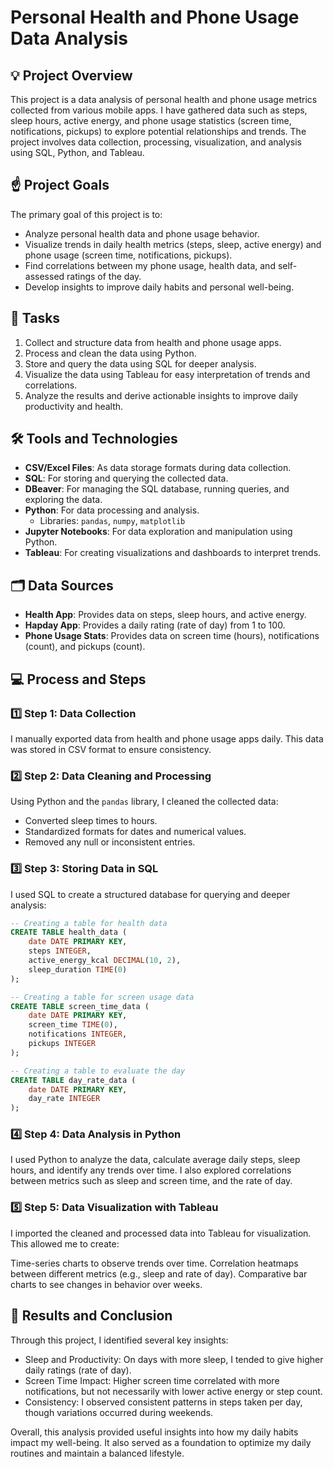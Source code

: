 # Personal Health and Phone Usage Data Analysis

## 💡 Project Overview
This project is a data analysis of personal health and phone usage metrics collected from various mobile apps. I have gathered data such as steps, sleep hours, active energy, and phone usage statistics (screen time, notifications, pickups) to explore potential relationships and trends. The project involves data collection, processing, visualization, and analysis using SQL, Python, and Tableau.

## ☝️ Project Goals
The primary goal of this project is to:
- Analyze personal health data and phone usage behavior.
- Visualize trends in daily health metrics (steps, sleep, active energy) and phone usage (screen time, notifications, pickups).
- Find correlations between my phone usage, health data, and self-assessed ratings of the day.
- Develop insights to improve daily habits and personal well-being.

## 💼 Tasks
1. Collect and structure data from health and phone usage apps.
2. Process and clean the data using Python.
3. Store and query the data using SQL for deeper analysis.
4. Visualize the data using Tableau for easy interpretation of trends and correlations.
5. Analyze the results and derive actionable insights to improve daily productivity and health.

## 🛠️ Tools and Technologies
- **CSV/Excel Files**: As data storage formats during data collection.
- **SQL**: For storing and querying the collected data.
- **DBeaver**: For managing the SQL database, running queries, and exploring the data.
- **Python**: For data processing and analysis.
  - Libraries: `pandas`, `numpy`, `matplotlib`
- **Jupyter Notebooks**: For data exploration and manipulation using Python.
- **Tableau**: For creating visualizations and dashboards to interpret trends.

## 🗂️ Data Sources
- **Health App**: Provides data on steps, sleep hours, and active energy.
- **Hapday App**: Provides a daily rating (rate of day) from 1 to 100.
- **Phone Usage Stats**: Provides data on screen time (hours), notifications (count), and pickups (count).

## 💻 Process and Steps

### 1️⃣ Step 1: Data Collection
I manually exported data from health and phone usage apps daily. This data was stored in CSV format to ensure consistency.

### 2️⃣ Step 2: Data Cleaning and Processing
Using Python and the `pandas` library, I cleaned the collected data:
- Converted sleep times to hours.
- Standardized formats for dates and numerical values.
- Removed any null or inconsistent entries.

### 3️⃣ Step 3: Storing Data in SQL
I used SQL to create a structured database for querying and deeper analysis:

```sql
-- Creating a table for health data
CREATE TABLE health_data (
    date DATE PRIMARY KEY,
    steps INTEGER,
    active_energy_kcal DECIMAL(10, 2),  
    sleep_duration TIME(0)
);

-- Creating a table for screen usage data
CREATE TABLE screen_time_data (
    date DATE PRIMARY KEY,
    screen_time TIME(0),
    notifications INTEGER,
    pickups INTEGER
);

-- Creating a table to evaluate the day
CREATE TABLE day_rate_data (
    date DATE PRIMARY KEY,
    day_rate INTEGER
);
```

### 4️⃣ Step 4: Data Analysis in Python
I used Python to analyze the data, calculate average daily steps, sleep hours, and identify any trends over time. I also explored correlations between metrics such as sleep and screen time, and the rate of day.

### 5️⃣ Step 5: Data Visualization with Tableau
I imported the cleaned and processed data into Tableau for visualization. This allowed me to create:

Time-series charts to observe trends over time.
Correlation heatmaps between different metrics (e.g., sleep and rate of day).
Comparative bar charts to see changes in behavior over weeks.

## 🌿 Results and Conclusion

Through this project, I identified several key insights:
- Sleep and Productivity: On days with more sleep, I tended to give higher daily ratings (rate of day).
- Screen Time Impact: Higher screen time correlated with more notifications, but not necessarily with lower active energy or step count.
- Consistency: I observed consistent patterns in steps taken per day, though variations occurred during weekends.

Overall, this analysis provided useful insights into how my daily habits impact my well-being. It also served as a foundation to optimize my daily routines and maintain a balanced lifestyle.

